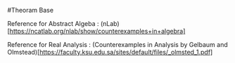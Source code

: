 #Theoram Base 

Reference for Abstract Algeba : (nLab)[https://ncatlab.org/nlab/show/counterexamples+in+algebra] 

Reference for Real Analysis : (Counterexamples in Analysis by Gelbaum and Olmstead)[https://faculty.ksu.edu.sa/sites/default/files/_olmsted_1.pdf] 
